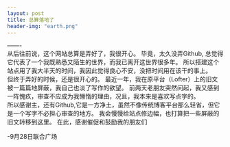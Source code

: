 ```yaml
---
layout: post
title: 总算落地了
header-img: "earth.png"
---
```


——-  <br>
从后往前说，这个网站总算是弄好了，我很开心。
毕竟，太久没弄Github, 总觉得它代表了一个我既熟悉又陌生的世界，而我已离开这世界很多年。
所以搭建这个站点用了我大半天的时间，我因此觉得良心不安，没把时间用在该干的事上。 <br>
但终于弄好的时候，还是很开心的。
最近一年，我在原平台（Lofter）上的旧文被一篇篇地屏蔽，我自己也淡了写作的欲望。
前两天老朋友突然问起，我又感到一阵愧疚，审查不应成为我懒惰的理由，况且，我本来是喜欢写点字的。
  <br>
所以感谢主，还有Github,它是一方净土，虽然不像传统博客平台那么轻省，但它是一个写字不必担心审查的地方。
我会慢慢给站点修边幅，也打算把一些屏蔽的旧文转移到这里。
在此，感谢催促和鼓励我的朋友们

-9月28日联合广场
